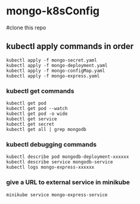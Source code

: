 # mongo-k8sConfig
#clone this repo 
## kubectl apply commands in order
    
    kubectl apply -f mongo-secret.yaml
    kubectl apply -f mongo-deployment.yaml
    kubectl apply -f mongo-configMap.yaml 
    kubectl apply -f mongo-express.yaml

### kubectl get commands

    kubectl get pod
    kubectl get pod --watch
    kubectl get pod -o wide
    kubectl get service
    kubectl get secret
    kubectl get all | grep mongodb

### kubectl debugging commands

    kubectl describe pod mongodb-deployment-xxxxxx
    kubectl describe service mongodb-service
    kubectl logs mongo-express-xxxxxx

### give a URL to external service in minikube

    minikube service mongo-express-service
